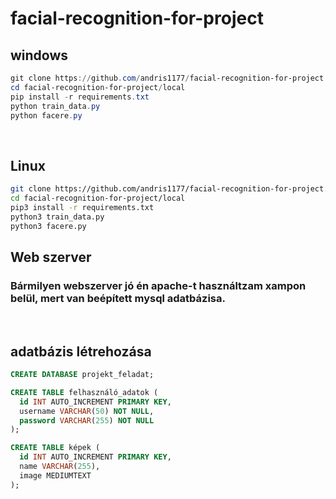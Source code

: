 # facial-recognition-for-project
## windows
``` powershell
git clone https://github.com/andris1177/facial-recognition-for-project.git
cd facial-recognition-for-project/local
pip install -r requirements.txt
python train_data.py
python facere.py
```

<br>

## Linux
``` bash
git clone https://github.com/andris1177/facial-recognition-for-project.git
cd facial-recognition-for-project/local
pip3 install -r requirements.txt
python3 train_data.py
python3 facere.py
```

## Web szerver
### Bármilyen webszerver jó én apache-t használtzam xampon belül, mert van beépített mysql adatbázisa.

<br>

## adatbázis létrehozása
``` sql
CREATE DATABASE projekt_feladat;

CREATE TABLE felhasználó_adatok (
  id INT AUTO_INCREMENT PRIMARY KEY,
  username VARCHAR(50) NOT NULL,
  password VARCHAR(255) NOT NULL
);

CREATE TABLE képek (
  id INT AUTO_INCREMENT PRIMARY KEY,
  name VARCHAR(255),
  image MEDIUMTEXT
);
```